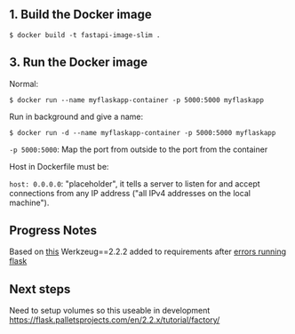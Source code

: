 

## 1. Build the Docker image

```console
$ docker build -t fastapi-image-slim .
```

## 3. Run the Docker image

Normal:


```console
$ docker run --name myflaskapp-container -p 5000:5000 myflaskapp
```

Run in background and give a name:

```console
$ docker run -d --name myflaskapp-container -p 5000:5000 myflaskapp
```



`-p 5000:5000`: Map the port from outside to the port from the container

Host in Dockerfile must be:

`host: 0.0.0.0`: "placeholder", it tells a server to listen for and accept connections from any IP address ("all IPv4 addresses on the local machine").

## Progress Notes
Based on [this](https://medium.com/geekculture/how-to-dockerize-your-flask-application-2d0487ecefb8) 
Werkzeug==2.2.2 added to requirements after [errors running flask](https://stackoverflow.com/questions/77213053/why-did-flask-start-failing-with-importerror-cannot-import-name-url-quote-fr) 




## Next steps

Need to setup volumes so this useable in development 
https://flask.palletsprojects.com/en/2.2.x/tutorial/factory/
